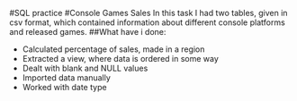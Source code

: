 #SQL practice
#Console Games Sales
In this task I had two tables, given in csv format, which contained information about different console platforms and released games.
##What have i done:

- Calculated percentage of sales, made in a region
- Extracted a view, where data is ordered in some way
- Dealt with blank and NULL values
- Imported data manually
- Worked with date type
